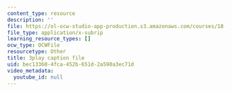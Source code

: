 ```yaml
---
content_type: resource
description: ''
file: https://ol-ocw-studio-app-production.s3.amazonaws.com/courses/18-06sc-linear-algebra-fall-2011/bec133604fca452b651d2a590a3ec71d_HEQuN0QELSQ.srt
file_type: application/x-subrip
learning_resource_types: []
ocw_type: OCWFile
resourcetype: Other
title: 3play caption file
uid: bec13360-4fca-452b-651d-2a590a3ec71d
video_metadata:
  youtube_id: null
---
```

